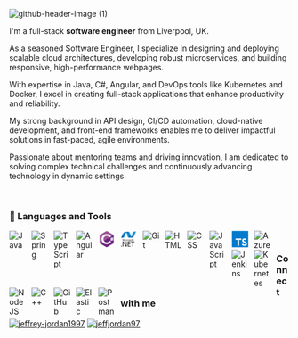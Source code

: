
![github-header-image (1)](https://github.com/user-attachments/assets/5fd1c5b8-5b07-4c26-a52c-7463c7145491)
&nbsp;
<!--
**jeffjordan97/jeffjordan97** is a ✨ _special_ ✨ repository because its `README.md` (this file) appears on your GitHub profile.

Here are some ideas to get you started:

- 🔭 I’m currently working on ...
- 🌱 I’m currently learning ...
- 👯 I’m looking to collaborate on ...
- 🤔 I’m looking for help with ...
- 💬 Ask me about ...
- 📫 How to reach me: ...
- 😄 Pronouns: ...
- ⚡ Fun fact: ...
-->

<p>I'm a full-stack <b>software engineer</b> from Liverpool, UK.</p>

<p>As a seasoned Software Engineer, I specialize in designing and deploying scalable cloud architectures, developing robust microservices, and building responsive, high-performance webpages.&nbsp;
<p>With expertise in Java, C#, Angular, and DevOps tools like Kubernetes and Docker, I excel in creating full-stack applications that enhance productivity and reliability.&nbsp;
<p>My strong background in API design, CI/CD automation, cloud-native development, and front-end frameworks enables me to deliver impactful solutions in fast-paced, agile environments. &nbsp;
<p>Passionate about mentoring teams and driving innovation, I am dedicated to solving complex technical challenges and continuously advancing technology in dynamic settings.</p>
&nbsp;

<h3 align="left">🧰 Languages and Tools</h3>
<img align="left" alt="Java" width="30px" style="padding-right:10px;" src="https://cdn.jsdelivr.net/gh/devicons/devicon/icons/java/java-original.svg"/>
<img align="left" alt="Spring" width="30px" style="padding-right:10px;" src="https://cdn.jsdelivr.net/gh/devicons/devicon/icons/spring/spring-original.svg" />
<img align="left" alt="TypeScript" width="30px" style="padding-right:10px;" src="https://cdn.jsdelivr.net/gh/devicons/devicon/icons/typescript/typescript-plain.svg" />
<img align="left" alt="Angular" width="30px" style="padding-right:10px;" src="https://cdn.jsdelivr.net/gh/devicons/devicon/icons/angularjs/angularjs-plain.svg" />
<img align="left" alt="C#" width="30px" style="padding-right:10px;" src="https://raw.githubusercontent.com/devicons/devicon/master/icons/csharp/csharp-original.svg" />
<img align="left" alt=".NET" width="30px" style="padding-right:10px;" src="https://raw.githubusercontent.com/devicons/devicon/master/icons/dot-net/dot-net-original-wordmark.svg" />
<img align="left" alt="Git" width="30px" style="padding-right:10px;" src="https://cdn.jsdelivr.net/gh/devicons/devicon/icons/git/git-original.svg" />
<img align="left" alt="HTML" width="30px" style="padding-right:10px;" src="https://cdn.jsdelivr.net/gh/devicons/devicon/icons/html5/html5-plain.svg" />
<img align="left" alt="CSS" width="30px" style="padding-right:10px;" src="https://cdn.jsdelivr.net/gh/devicons/devicon/icons/css3/css3-plain.svg" />
<img align="left" alt="JavaScript" width="30px" style="padding-right:10px;" src="https://cdn.jsdelivr.net/gh/devicons/devicon/icons/javascript/javascript-plain.svg" />
<img align="left" alt="TypeScript" width="30px" style="padding-right:10px;" src="https://raw.githubusercontent.com/devicons/devicon/master/icons/typescript/typescript-original.svg" />
<img align="left" alt="Azure" width="30px" style="padding-right:10px;" src="https://www.vectorlogo.zone/logos/microsoft_azure/microsoft_azure-icon.svg" />
<img align="left" alt="Jenkins" width="30px" style="padding-right:10px;" src="https://www.vectorlogo.zone/logos/jenkins/jenkins-icon.svg" />
<img align="left" alt="Kubernetes" width="30px" style="padding-right:10px;" src="https://www.vectorlogo.zone/logos/kubernetes/kubernetes-icon.svg" />
<img align="left" alt="NodeJS" width="30px" style="padding-right:10px;" src="https://cdn.jsdelivr.net/gh/devicons/devicon/icons/nodejs/nodejs-original.svg" />
<img align="left" alt="C++" width="30px" style="padding-right:10px;" src="https://cdn.jsdelivr.net/gh/devicons/devicon/icons/cplusplus/cplusplus-line.svg" />
<img align="left" alt="GitHub" width="30px" style="padding-right:10px;" src="https://cdn.jsdelivr.net/gh/devicons/devicon/icons/github/github-original.svg" />
<img align="left" alt="Elastic" width="30px" style="padding-right:10px;" src="https://www.vectorlogo.zone/logos/elastic/elastic-icon.svg" />
<img align="left" alt="Postman" width="30px" style="padding-right:10px;" src="https://www.vectorlogo.zone/logos/getpostman/getpostman-icon.svg" />

&nbsp;
<h3 align="left">Connect with me</h3>
<p align="left">
<a href="https://linkedin.com/in/jeffrey-jordan1997" target="blank"><img align="center" src="https://raw.githubusercontent.com/rahuldkjain/github-profile-readme-generator/master/src/images/icons/Social/linked-in-alt.svg" alt="jeffrey-jordan1997" height="30" width="40" /></a>
<a href="https://instagram.com/jeffjordan97" target="blank"><img align="center" src="https://raw.githubusercontent.com/rahuldkjain/github-profile-readme-generator/master/src/images/icons/Social/instagram.svg" alt="jeffjordan97" height="30" width="40" /></a>
</p>
